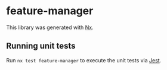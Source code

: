 # feature-manager

This library was generated with [Nx](https://nx.dev).

## Running unit tests

Run `nx test feature-manager` to execute the unit tests via [Jest](https://jestjs.io).

